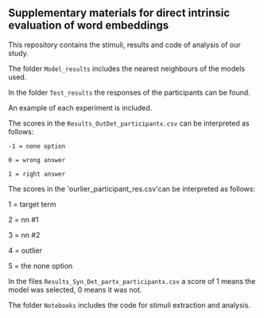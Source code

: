 ## Supplementary materials for direct intrinsic evaluation of word embeddings
  
This repository contains the stimuli, results and code of analysis of our study.

The folder `Model_results` includes the nearest neighbours of the models used.

In the folder `Test_results` the responses of the participants can be found. 

An example of each experiment is included. 

The scores in the `Results_OutDet_participantx.csv` can be interpreted as follows: 

	-1 = none option

	0 = wrong answer

	1 = right answer

The scores in the 'ourlier_participant_res.csv'can be interpreted as follows:   

1 = target term

2 = nn #1

3 = nn #2

4 = outlier

5 = the none option

In the files `Results_Syn_Det_partx_participantx.csv` a score of 1 means the model was selected, 0 means it was not.

The folder `Notebooks` includes the code for stimuli extraction and analysis.
